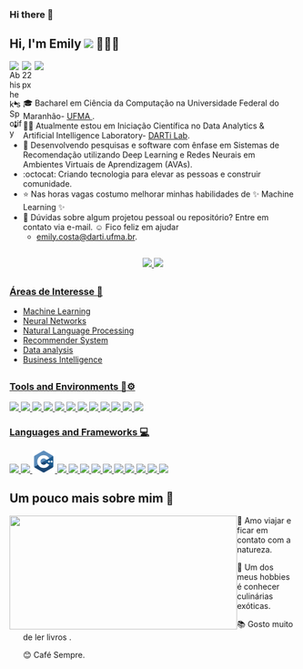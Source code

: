 ### Hi there 👋

<!--
**emilysoueu/emilysoueu** is a ✨ _special_ ✨ repository because its `README.md` (this file) appears on your GitHub profile.

Here are some ideas to get you started:

- 🔭 I’m currently working on ...
- 🌱 I’m currently learning ...
- 👯 I’m looking to collaborate on ...
- 🤔 I’m looking for help with ...
- 💬 Ask me about ...
- 📫 How to reach me: ...
- 😄 Pronouns: ...
- ⚡ Fun fact: ...
-->
  
## Hi, I'm Emily <img src="https://media.giphy.com/media/hvRJCLFzcasrR4ia7z/giphy.gif" width="25px">  🙋🏻‍♀️


<!--INSTAGRAM-->
<a href="https://www.instagram.com/emilycosta_cs/">
  <img align="left" alt="Abhishek's Spotify" width="22px" src="https://logodownload.org/wp-content/uploads/2017/04/instagram-logo.png" />
</a>
<!--SPOTIFY-->
<a href="https://open.spotify.com/user/ejcs.ggg">
  <img align="left" alt="22px" width="22px" src="https://www.freepnglogos.com/uploads/spotify-logo-png/spotify-photo-of-logo-16.png"/>
</a>
<!--LINKEDIN
<a href="https://www.linkedin.com/in/emilysoueu/">
  <img align="left" alt="Abhishek's LinkedIN" width="22px" src="https://raw.githubusercontent.com/peterthehan/peterthehan/master/assets/linkedin.svg" />
</a> -->

![](https://visitor-badge.glitch.me/badge?page_id=emilysoueu/emilysoueu)

<!--LATTES
<a href="http://lattes.cnpq.br/4253412015055612">
  <img align="left" alt="Abhishek's LinkedIN" width="22px" src="https://www.ufpb.br/ppgs/contents/imagens/logo-lattes.png/@@images/image.png" />
</a>
-->



<br />

<p align="left">

- 🎓 Bacharel em Ciência da Computação na Universidade Federal do Maranhão- [UFMA ](https://portais.ufma.br/PortalUfma/). 
-  👨‍💻  Atualmente estou em Iniciação Científica no Data Analytics & Artificial Intelligence Laboratory- [DARTi Lab](http://www.darti.ufma.br/). 
-  :robot: Desenvolvendo pesquisas e software com ênfase em Sistemas de Recomendação utilizando Deep Learning e Redes Neurais em Ambientes Virtuais de Aprendizagem (AVAs). 
- :octocat: Criando tecnologia para elevar as pessoas e construir comunidade.  
- :star: Nas horas vagas costumo melhorar minhas habilidades de ✨ Machine Learning ✨
- 💼 Dúvidas sobre algum projetou pessoal ou repositório? Entre em contato via e-mail. :relaxed: Fico feliz em ajudar 
	- emily.costa@darti.ufma.br. 

## 


<div align="center">
  <a href="https://github.com/emilysoueu">
  <img height="180em" src="https://github-readme-stats.vercel.app/api?username=emilysoueu&show_icons=true&theme=dracula&include_all_commits=true&count_private=true"/>
  <img height="180em" src="https://github-readme-stats.vercel.app/api/top-langs/?username=emilysoueu&layout=compact&langs_count=7&theme=dracula"/>
</div>

## 

### Áreas de Interesse :round_pushpin:

- Machine Learning 
- Neural Networks
- Natural Language Processing
- Recommender System
- Data analysis
- Business Intelligence


## 


### Tools and Environments 🔧:gear:

<p>
<img src="https://img.shields.io/badge/OS-Windows-organge?logo=Windows">
<img src="https://img.shields.io/badge/OS-Linux-organge?logo=Linux">
<img src="https://img.shields.io/badge/OS-Chrome-organge?logo=Chrome">
<img src="https://img.shields.io/badge/Editor-VSCode-green?logo=Visual%20Studio%20Code">
<img src="https://img.shields.io/badge/BI-PowerBI-yellow?logo=PowerBI">
<img src="https://img.shields.io/badge/Notebook-Colaboratory-yellow">
<img src="https://img.shields.io/badge/Notebook-Jupyter-yellow?logo=Jupyter">

<img src="https://img.shields.io/badge/Library-scikit-red">
<img src="https://img.shields.io/badge/Library-Tensorflow-red?logo=Tensorflow">
<img src="https://img.shields.io/badge/Library-Pandas-red?logo=Pandas">
<img src="https://img.shields.io/badge/DataBase-MySQL-blue?logo=MySQL">
<img src="https://img.shields.io/badge/Wiki-Wiki.js-blue?logo=Wiki.js">
</p>


### Languages  and Frameworks :computer:
<p>
<!--LUA-->
<code><img height="40" src="https://upload.wikimedia.org/wikipedia/commons/thumb/c/cf/Lua-Logo.svg/1024px-Lua-Logo.svg.png"></code>
<!--C-->
<code><img height="40" src="https://www.kindpng.com/picc/m/403-4039227_c-language-logo-png-transparent-png.png"></code>
<!--C++-->
<code><img height="40" src="https://raw.githubusercontent.com/github/explore/80688e429a7d4ef2fca1e82350fe8e3517d3494d/topics/cpp/cpp.png"></code>
<!--PYTHON-->
<code><img height="40" 
src="https://raw.githubusercontent.com/shinokada/shinokada/master/assets/python.png"></code>
<!--JAVASCRIPT-->
<code><img height="40" src="https://raw.githubusercontent.com/shinokada/shinokada/master/assets/javascript.png"></code>
<!--HTML-->
<code><img height="40" src="https://cdn.pixabay.com/photo/2017/08/05/11/16/logo-2582748_640.png"></code>
<!--CSS-->
<code><img height="40" src="https://cdn.pixabay.com/photo/2017/08/05/11/16/logo-2582747_1280.png"></code>
<!--BOOTSTRAP-->
<code><img height="40" src="https://www.kindpng.com/picc/m/27-278320_bootstrap-logo-logo-png-bootstrap-logo-transparent-png.png"></code>
<!--Materialize-->
<code><img height="40" src="https://www.pngitem.com/pimgs/m/198-1985069_materialize-logo-materialize-hd-png-download.png"></code>
<!--Figma-->
<code><img height="40" src="https://cdn-icons-png.flaticon.com/512/5968/5968705.png"></code>
<!--PHP-->
<code><img height="40" src="https://w7.pngwing.com/pngs/779/126/png-transparent-php-laravel-computer-icons-application-programming-interface-zabbix-php-logo-text-logo-programming-language.png"></code>
<!--LARAVEL-->
<code><img height="40" src="https://upload.wikimedia.org/wikipedia/commons/thumb/9/9a/Laravel.svg/50px-Laravel.svg.png"></code>
<!--WORDPRESS-->
<code><img height="40" src="https://upload.wikimedia.org/wikipedia/commons/thumb/9/98/WordPress_blue_logo.svg/1024px-WordPress_blue_logo.svg.png"></code>


<!--
</p>
<code><img height="40" src="https://avatars.githubusercontent.com/u/47703742?s=280&v=4"></code>
<code><img height="40" src="https://www.quintagroup.com/blog/blog-images/hero.png/@@images/851dccad-fdc3-4211-a791-50654c2357eb.png"></code>
<code><img height="40" src="https://www.kindpng.com/picc/m/100-1002417_love2d-logo-svg-hd-png-download.png"></code>
<code><img height="40" src="https://raw.githubusercontent.com/github/explore/80688e429a7d4ef2fca1e82350fe8e3517d3494d/topics/mysql/mysql.png"></code>
<code><img height="40" src="https://raw.githubusercontent.com/github/explore/80688e429a7d4ef2fca1e82350fe8e3517d3494d/topics/react/react.png"></code>
<code><img height="40" src="https://raw.githubusercontent.com/github/explore/5c058a388828bb5fde0bcafd4bc867b5bb3f26f3/topics/graphql/graphql.png"></code> 
<code><img height="40" src="https://raw.githubusercontent.com/github/explore/80688e429a7d4ef2fca1e82350fe8e3517d3494d/topics/firebase/firebase.png"></code>

 ## Meu WEBsite
https://ecosta-developer-edition.na213.force.com/portfolio/s
-->
</a>


## Um pouco mais sobre mim  🦄
<a href="https://github.com/sponsors/M0nica"><img align="left" width="400" height="200" src="https://media.giphy.com/media/3o7abB06u9bNzA8lu8/giphy.gif"></a>
<p padding-left="10px">
<ul > 🌻 Amo viajar e ficar em contato com a natureza. </ul> 
<ul>  🍲 Um dos meus hobbies é conhecer culinárias exóticas.  </ul> 
<ul>  📚 Gosto muito de ler livros . </ul> 
<ul>  😊 Café Sempre.</ul> 
</p>
